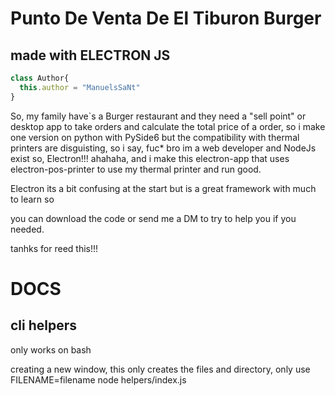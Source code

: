 
# Punto De Venta De **El Tiburon Burger**

## made with **ELECTRON JS**

``` js
class Author{
  this.author = "ManuelsSaNt"
}
```

So, my family have`s a Burger restaurant and they need a "sell point" or desktop app to take 
orders and calculate the total price of a order, so i make one version on python with PySide6 but 
the compatibility with thermal printers are disguisting, so i say, fuc* bro im a web developer
and NodeJs exist so, Electron!!! ahahaha, and i make this electron-app that uses electron-pos-printer
to use my thermal printer and run good.

Electron its a bit confusing at the start but is a great framework with much to learn so

you can download the code or send me a DM to try to help you if you needed.

tanhks for reed this!!!

# DOCS

## cli helpers

only works on bash

creating a new window, this only creates the files and directory,
only use FILENAME=filename node helpers/index.js
